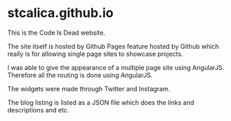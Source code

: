 # stcalica.github.io


This is the Code Is Dead website. 

The site itself is hosted by Github Pages feature hosted by Github which really is for allowing single page sites to showcase projects. 

I was able to give the appearance of a multiple page site using AngularJS. Therefore all the routing is done using AngularJS. 

The widgets were made through Twitter and Instagram. 


The blog listing is listed as a JSON file which does the links and  descriptions and etc. 


